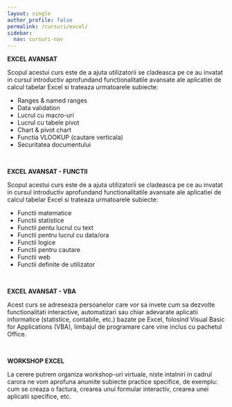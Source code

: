 ```yaml
---
layout: single
author_profile: false
permalink: /cursuri/excel/
sidebar:
  nav: cursuri-nav
---
```

**EXCEL AVANSAT**

Scopul acestui curs este de a ajuta utilizatorii se cladeasca pe ce au invatat in cursul introductiv aprofundand functionalitatile avansate ale aplicatiei de calcul tabelar Excel si trateaza urmatoarele subiecte:
* Ranges & named ranges
* Data validation
* Lucrul cu macro-uri
* Lucrul cu tabele pivot
* Chart & pivot chart
* Functia VLOOKUP (cautare verticala)
* Securitatea documentului 

<br>

**EXCEL AVANSAT - FUNCTII**

Scopul acestui curs este de a ajuta utilizatorii se cladeasca pe ce au invatat in cursul introductiv aprofundand functionalitatile avansate ale aplicatiei de calcul tabelar Excel si trateaza urmatoarele subiecte:
* Functii matematice
* Functii statistice
* Functii pentu lucrul cu text
* Functii pentru lucrul cu data/ora
* Functii logice
* Functii pentru cautare
* Functii web
* Functii definite de utilizator

<br>

**EXCEL AVANSAT - VBA**

Acest curs se adreseaza persoanelor care vor sa invete cum sa dezvolte functionalitati interactive, automatizari sau chiar adevarate aplicatii informatice (statistice, contabile, etc.) bazate pe Excel, folosind Visual Basic for Applications (VBA), limbajul de programare care vine inclus cu pachetul Office. 

<br>

**WORKSHOP EXCEL**

La cerere putrem organiza workshop-uri virtuale, niste intalniri in cadrul carora ne vom aprofuna anumite subiecte practice specifice, de exemplu: cum se creaza o factura, crearea unui formular interactiv, crearea unei aplicatii specifice, etc.
